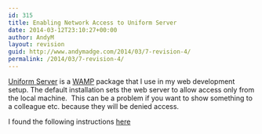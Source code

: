 ```yaml
---
id: 315
title: Enabling Network Access to Uniform Server
date: 2014-03-12T23:10:27+00:00
author: AndyM
layout: revision
guid: http://www.andymadge.com/2014/03/7-revision-4/
permalink: /2014/03/7-revision-4/
---
```

<a target="_blank" href="http://www.uniformserver.com/">Uniform Server</a> is a <a target="_blank" href="http://en.wikipedia.org/wiki/WAMP">WAMP</a> package that I use in my web development setup. The default installation sets the web server to allow access only from the local machine.  This can be a problem if you want to show something to a colleague etc. because they will be denied access.

I found the following instructions [here](http://teachageek.com/2006/07/18/how-to-enable-the-uniform-server-for-public-access.aspx)